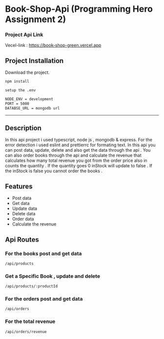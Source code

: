 
# Book-Shop-Api (Programming Hero Assignment 2)

### Project Api Link

Vecel-link : https://book-shop-green.vercel.app

## Project Installation

Download the project.

```bash
npm install
```
```bash
setup the .env 

NODE_ENV = development
PORT = 5000
DATABSE_URL = mongodb url

```
---

## Description

In this api project i used typescript, node js , mongodb & express. For the error detection i used eslint and prettierrc for formating text. In this api you can post data, update, delete and also get the data through the api . You can also order books through the api and calculate the revenue that calculates how many total revenue you got from the order price also in counts the quantity . If the quantity goes 0 inStock will update to false . If the inStock is false you cannot order the books .

## Features

- Post data
- Get data
- Update data
- Delete data
- Order data
- Calculate the revenue

## Api Routes

### For the books post and get data

```bash
/api/products
```


### Get a Specific Book , update and delete

```bash
/api/products/:productId
```

### For the orders post and get data

```bash
/api/orders 
```

### For the total revenue
```bash
/api/orders/revenue  
```